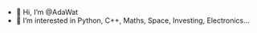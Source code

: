 - 👋 Hi, I’m @AdaWat
- 👀 I’m interested in Python, C++, Maths, Space, Investing, Electronics...

<!---
AdaWat/AdaWat is a ✨ special ✨ repository because its `README.md` (this file) appears on your GitHub profile.
You can click the Preview link to take a look at your changes.
--->
